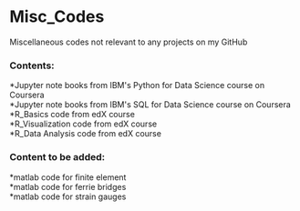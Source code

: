 # Misc_Codes
Miscellaneous codes not relevant to any projects on my GitHub 

### Contents:
*Jupyter note books from IBM's Python for Data Science course on Coursera\
 *Jupyter note books from IBM's SQL for Data Science course on Coursera\
 *R_Basics code from edX course\
 *R_Visualization code from edX course\
 *R_Data Analysis code from edX course
### Content to be added:
 *matlab code for finite element\
 *matlab code for ferrie bridges\
 *matlab code for strain gauges
